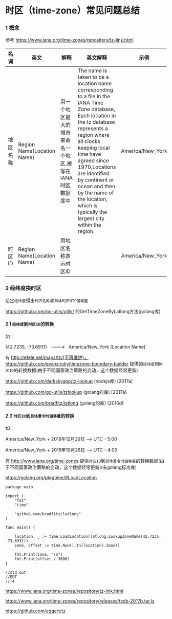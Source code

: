 # 时区（time-zone）常见问题总结

### 1 概念

参考 https://www.iana.org/time-zones/repository/tz-link.html

|名词|英文|解释|英文解释|示例|
|---|---|---|---|---|
|地区名称|Region Name(Location Name)|用一个地区最大的城市来命名一个地区,被写在IANA时区数据库中|The name is taken to be a location name corresponding to a file in the IANA Time Zone database, Each location in the tz database represents a region where all clocks keeping local time have agreed since 1970,Locations are identified by continent or ocean and then by the name of the location, which is typically the largest city within the region.  |America/New_York
|时区ID|Region Name(Location Name)|用地区名称表示时区ID| |America/New_York

### 2 经纬度换时区

给定`经纬度`得出`时区名称`和`具体时区UTC偏移量`

https://github.com/go-utils/utils/ 的GetTimeZoneByLatlong方法(golang库)

#### 2.1 `经纬度`到`时区ID`的转换

如：

(42.7235, -73.6931)   ---->   America/New_York [Location Name]

有 http://efele.net/maps/tz/(不再维护)，https://github.com/evansiroky/timezone-boundary-builder 提供的`经纬度`到`时区ID`的转换数据(由于不同国家政治策略的变动，这个数据经常更新) 

https://github.com/darkskyapp/tz-lookup (nodejs库) [2017a]

https://github.com/go-utils/tzlookup (golang的库)  [2017a]

https://github.com/bradfitz/latlong (golang的库)   [2016d]


#### 2.2 `时区ID`到`具体夏令时偏移量`的转换

如： 

America/New_York +  2016年12月26日  -->  UTC - 5:00

America/New_York +  2016年10月26日  -->  UTC - 4:00 

有 http://www.iana.org/time-zones 提供`时区ID`到`具体夏令时偏移量`的转换数据(由于不同国家政治策略的变动，这个数据经常更新)(有golang标准库)

https://golang.org/pkg/time/#LoadLocation

```golang
package main

import (
	"fmt"
	"time"

	"github.com/bradfitz/latlong"
)

func main() {

	location, _ := time.LoadLocation(latlong.LookupZoneName(42.7235, -73.6931))
	zone, offset := time.Now().In(location).Zone()

	fmt.Print(zone, "\n")
	fmt.Print(offset / 3600)
}

//std out
//EDT
//-4
```

https://www.iana.org/time-zones/repository/tz-link.html

https://www.iana.org/time-zones/repository/releases/tzdb-2017b.tar.lz

https://github.com/eggert/tz

